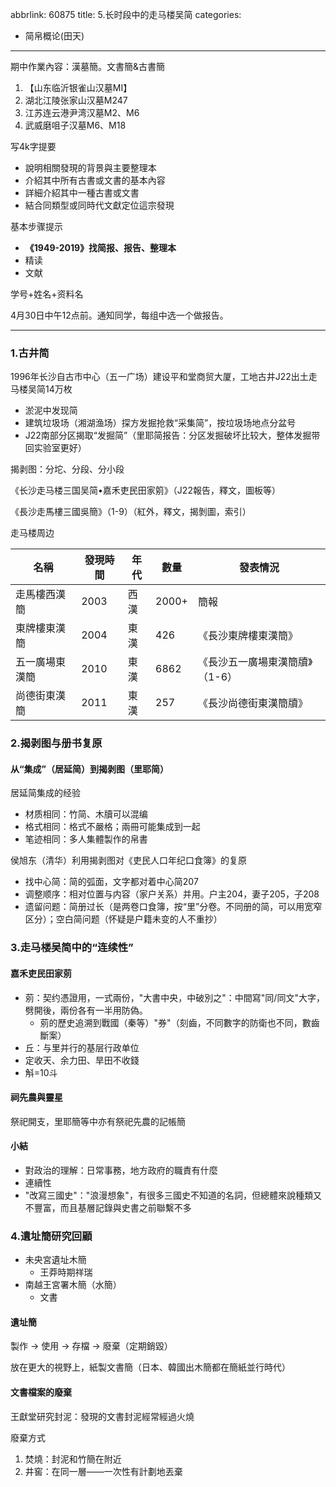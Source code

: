 abbrlink: 60875
title: 5.长时段中的走马楼吴简
categories:
  - 简帛概论(田天)
---
期中作業內容：漢墓簡。文書簡&古書簡

1. 【山东临沂银雀山汉墓MI】
2. 湖北江陵张家山汉墓M247
3. 江苏连云港尹湾汉墓M2、M6
4. 武威磨咀子汉墓M6、M18

写4k字提要

- 說明相關發現的背景與主要整理本
- 介紹其中所有古書或文書的基本內容
- 詳細介紹其中一種古書或文書
- 結合同類型或同時代文獻定位這宗發現

基本步骤提示

- **《1949-2019》找简报、报告、整理本**
- 精读
- 文献

学号+姓名+资料名

4月30日中午12点前。通知同学，每组中选一个做报告。

---

### 1.古井简

1996年长沙自古市中心（五一广场）建设平和堂商贸大厦，工地古井J22出土走马楼吴简14万枚

- 淤泥中发现简
- 建筑垃圾场（湘湖渔场）探方发掘抢救“采集简”，按垃圾场地点分盆号
- J22南部分区揭取“发掘简”（里耶简报告：分区发掘破坏比较大，整体发掘带回实验室更好）

揭剥图：分坨、分段、分小段

《长沙走马楼三国吴简•嘉禾吏民田家䇷》（J22報告，釋文，圖板等）

《長沙走馬樓三國吳簡》（1-9）（紅外，釋文，揭剝圖，索引）

走马楼周边

|名稱|發現時間|年代|數量|發表情況|
|--|--|--|--|--|
|走馬樓西漢簡|2003|西漢|2000+|簡報|
|東牌樓東漢簡|2004|東漢|426|《長沙東牌樓東漢簡》|
|五一廣場東漢簡|2010|東漢|6862|《長沙五一廣場東漢簡牘》（1-6）|
|尚德街東漢簡|2011|東漢|257|《長沙尚德街東漢簡牘》|

### 2.揭剥图与册书复原

#### 从“集成”（居延简）到揭剥图（里耶简）

居延简集成的经验

- 材质相同：竹简、木牘可以混编
- 格式相同：格式不嚴格；兩冊可能集成到一起
- 笔迹相同：多人集體製作的帛書

侯旭东（清华）利用揭剥图对《吏民人口年纪口食簿》的复原

- 找中心简：简的弧面，文字都对着中心简207
- 调整顺序：相对位置与内容（家户关系）并用。户主204，妻子205，子208
- 遗留问题：简册过长（是两卷口食簿，按“里”分卷。不同册的简，可以用宽窄区分）；空白简问题（怀疑是户籍未变的人不重抄）

### 3.走马楼吴简中的“连续性”

#### 嘉禾吏民田家莂

- 莂：契约憑證用，一式兩份，"大書中央，中破別之"：中間寫"同/同文"大字，劈開後，兩份各有一半用防偽。
	- 莂的歷史追溯到戰國（秦等）"券"（刻齒，不同數字的防衛也不同，數齒斷案）
- 丘：与里并行的基层行政单位
- 定收天、余力田、旱田不收錢
- 斛=10斗

#### 祠先農與靈星

祭祀開支，里耶簡等中亦有祭祀先農的記帳簡

#### 小結

- 對政治的理解：日常事務，地方政府的職責有什麼
- 連續性
- "改寫三國史"："浪漫想象"，有很多三國史不知道的名詞，但總體來說種類又不豐富，而且基層記錄與史書之前聯繫不多

### 4.遺址簡研究回顧

- 未央宮遺址木簡
	- 王莽時期祥瑞
 - 南越王宮署木簡（水簡）
	 - 文書

#### 遺址簡

製作 -> 使用 -> 存檔 -> 廢棄（定期銷毀）

放在更大的視野上，紙製文書簡（日本、韓國出木簡都在簡紙並行時代）

#### 文書檔案的廢棄

王獻堂研究封泥：發現的文書封泥經常經過火燒

廢棄方式

1. 焚燒：封泥和竹簡在附近
2. 井窖：在同一層——一次性有計劃地丟棄